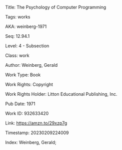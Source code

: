 Title:  The Psychology of Computer Programming

Tags:   works

AKA:    weinberg-1971

Seq:    12.94.1

Level:  4 - Subsection

Class:  work

Author: Weinberg, Gerald

Work Type: Book

Work Rights: Copyright

Work Rights Holder: Litton Educational Publishing, Inc.

Pub Date: 1971

Work ID: 932633420

Link:   https://amzn.to/29xzp7g

Timestamp: 20230209224009

Index:  Weinberg, Gerald; 
